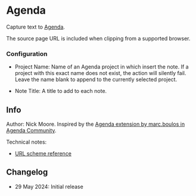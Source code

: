 # Agenda

Capture text to [Agenda](https://agenda.com/).

The source page URL is included when clipping from a supported browser.

### Configuration

- Project Name: Name of an Agenda project in which insert the note. If a project with this exact name does not exist, the action will silently fail. Leave the name blank to append to the currently selected project.

- Note Title: A title to add to each note.

## Info

Author: Nick Moore. Inspired by the [Agenda extension by marc.boulos in Agenda Community](https://agenda.community/t/adding-agenda-notes-to-popclip/4897/4).

Technical notes:

- [URL scheme reference](https://agenda.community/t/x-callback-url-support-and-reference/27253#create-a-note-in-the-project-with-the-given-project-title-or-identifier-optionally-from-a-template-16)

## Changelog

- 29 May 2024: Initial release
